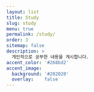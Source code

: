 ```yaml
---
layout: list
title: Study
slug: study
menu: true
permalink: /study/
order: 3
sitemap: false
description: >
  개인적으로 공부한 내용을 게시합니다.
accent_color: '#268bd2'
accent_image:
  background: '#202020'
  overlay:    false
---
```

